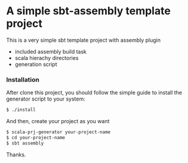 # A simple sbt-assembly template project

This is a very simple sbt template project with assembly plugin

  - included assembly build task
  - scala hierachy directories
  - generation script

### Installation

After clone this project, you should follow the simple guide to install the generator script to your system:

```sh
$ ./install
```
And then, create your project as you want

```sh
$ scala-prj-generator your-project-name
$ cd your-project-name
$ sbt assembly
```

Thanks.
